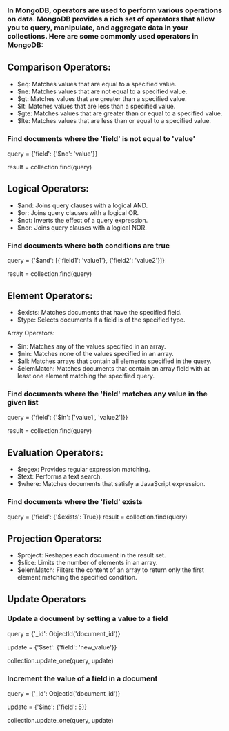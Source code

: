 ### In MongoDB, operators are used to perform various operations on data. MongoDB provides a rich set of operators that allow you to query, manipulate, and aggregate data in your collections. Here are some commonly used operators in MongoDB:

## Comparison Operators:

* $eq: Matches values that are equal to a specified value.
* $ne: Matches values that are not equal to a specified value.
* $gt: Matches values that are greater than a specified value.
* $lt: Matches values that are less than a specified value.
* $gte: Matches values that are greater than or equal to a specified value.
* $lte: Matches values that are less than or equal to a specified value.

### Find documents where the 'field' is not equal to 'value'
query = {'field': {'$ne': 'value'}}

result = collection.find(query)

## Logical Operators:

* $and: Joins query clauses with a logical AND.
* $or: Joins query clauses with a logical OR.
* $not: Inverts the effect of a query expression.
* $nor: Joins query clauses with a logical NOR.

### Find documents where both conditions are true
query = {'$and': [{'field1': 'value1'}, {'field2': 'value2'}]}

result = collection.find(query)


## Element Operators:

* $exists: Matches documents that have the specified field.
* $type: Selects documents if a field is of the specified type.

Array Operators:

* $in: Matches any of the values specified in an array.
* $nin: Matches none of the values specified in an array.
* $all: Matches arrays that contain all elements specified in the query.
* $elemMatch: Matches documents that contain an array field with at least one element matching the specified query.

### Find documents where the 'field' matches any value in the given list
query = {'field': {'$in': ['value1', 'value2']}}

result = collection.find(query)

## Evaluation Operators:

* $regex: Provides regular expression matching.
* $text: Performs a text search.
* $where: Matches documents that satisfy a JavaScript expression.

### Find documents where the 'field' exists
query = {'field': {'$exists': True}}
result = collection.find(query)


## Projection Operators:

* $project: Reshapes each document in the result set.
* $slice: Limits the number of elements in an array.
* $elemMatch: Filters the content of an array to return only the first element matching the specified condition.

## Update Operators

### Update a document by setting a value to a field
query = {'_id': ObjectId('document_id')}

update = {'$set': {'field': 'new_value'}}

collection.update_one(query, update)

### Increment the value of a field in a document
query = {'_id': ObjectId('document_id')}

update = {'$inc': {'field': 5}}

collection.update_one(query, update)



